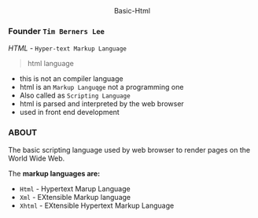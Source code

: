 <div align="center"
 <h1>Basic-Html</h1>
</div>  

### Founder `Tim Berners Lee`
 *HTML* - `Hyper-text Markup Language`
>  html language
   - this  is not an  compiler language
   - html is an `Markup Languqge` not a programming one
   - Also called as `Scripting Language`
   - html is parsed and interpreted by the web browser
   - used in front end development
### ABOUT
The basic scripting language used by web browser to render pages on the World Wide Web.

The **markup languages are:**
   * `Html` - Hypertext Marup Language
   * `Xml` - EXtensible Markup language
   * `Xhtml` - EXtensible Hypertext Markup Language 
